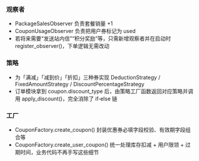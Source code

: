 ### 观察者
- PackageSalesObserver 负责套餐销量 +1
- CouponUsageObserver 负责把用户券标记为 used
- 若将来需要“发送站内信”“积分奖励”等，只需新增观察者并在启动时 register_observer()，下单逻辑无需改动

### 策略
- 为「满减」「减到价」「折扣」三种券实现 DeductionStrategy / FixedAmountStrategy / DiscountPercentageStrategy
- 订单模块拿到 coupon.discount_type 后，由策略工厂函数返回对应策略并调用 apply_discount()，完全消除了 if‑else 链

### 工厂
- CouponFactory.create_coupon() 封装优惠券必填字段校验、有效期字段组合等
- CouponFactory.create_user_coupon() 统一处理库存扣减 + 用户限领 + 过期时间，业务代码不再手写这些细节